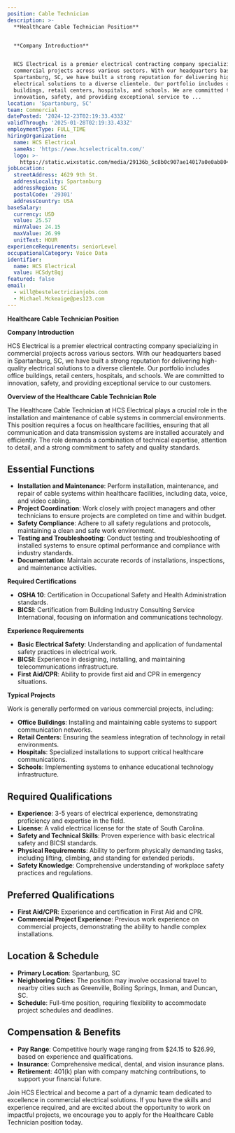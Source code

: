 ```yaml
---
position: Cable Technician
description: >-
  **Healthcare Cable Technician Position**


  **Company Introduction**


  HCS Electrical is a premier electrical contracting company specializing in
  commercial projects across various sectors. With our headquarters based in
  Spartanburg, SC, we have built a strong reputation for delivering high-quality
  electrical solutions to a diverse clientele. Our portfolio includes office
  buildings, retail centers, hospitals, and schools. We are committed to
  innovation, safety, and providing exceptional service to ...
location: 'Spartanburg, SC'
team: Commercial
datePosted: '2024-12-23T02:19:33.433Z'
validThrough: '2025-01-28T02:19:33.433Z'
employmentType: FULL_TIME
hiringOrganization:
  name: HCS Electrical
  sameAs: 'https://www.hcselectricaltn.com/'
  logo: >-
    https://static.wixstatic.com/media/29136b_5c8b0c907ae14017a0e0ab8046606ac9~mv2.png/v1/crop/x_63,y_193,w_388,h_118/fill/w_398,h_120,al_c,lg_1,q_85,enc_avif,quality_auto/Android%20Playstore%20Logo.png
jobLocation:
  streetAddress: 4629 9th St.
  addressLocality: Spartanburg
  addressRegion: SC
  postalCode: '29301'
  addressCountry: USA
baseSalary:
  currency: USD
  value: 25.57
  minValue: 24.15
  maxValue: 26.99
  unitText: HOUR
experienceRequirements: seniorLevel
occupationalCategory: Voice Data
identifier:
  name: HCS Electrical
  value: HCSdyt8qj
featured: false
email:
  - will@bestelectricianjobs.com
  - Michael.Mckeaige@pes123.com
---
```




**Healthcare Cable Technician Position**

**Company Introduction**

HCS Electrical is a premier electrical contracting company specializing in commercial projects across various sectors. With our headquarters based in Spartanburg, SC, we have built a strong reputation for delivering high-quality electrical solutions to a diverse clientele. Our portfolio includes office buildings, retail centers, hospitals, and schools. We are committed to innovation, safety, and providing exceptional service to our customers.

**Overview of the Healthcare Cable Technician Role**

The Healthcare Cable Technician at HCS Electrical plays a crucial role in the installation and maintenance of cable systems in commercial environments. This position requires a focus on healthcare facilities, ensuring that all communication and data transmission systems are installed accurately and efficiently. The role demands a combination of technical expertise, attention to detail, and a strong commitment to safety and quality standards.

## Essential Functions

- **Installation and Maintenance**: Perform installation, maintenance, and repair of cable systems within healthcare facilities, including data, voice, and video cabling.
- **Project Coordination**: Work closely with project managers and other technicians to ensure projects are completed on time and within budget.
- **Safety Compliance**: Adhere to all safety regulations and protocols, maintaining a clean and safe work environment.
- **Testing and Troubleshooting**: Conduct testing and troubleshooting of installed systems to ensure optimal performance and compliance with industry standards.
- **Documentation**: Maintain accurate records of installations, inspections, and maintenance activities.
  
**Required Certifications**

- **OSHA 10**: Certification in Occupational Safety and Health Administration standards.
- **BICSI**: Certification from Building Industry Consulting Service International, focusing on information and communications technology.

**Experience Requirements**

- **Basic Electrical Safety**: Understanding and application of fundamental safety practices in electrical work.
- **BICSI**: Experience in designing, installing, and maintaining telecommunications infrastructure.
- **First Aid/CPR**: Ability to provide first aid and CPR in emergency situations.
  
**Typical Projects**

Work is generally performed on various commercial projects, including:

- **Office Buildings**: Installing and maintaining cable systems to support communication networks.
- **Retail Centers**: Ensuring the seamless integration of technology in retail environments.
- **Hospitals**: Specialized installations to support critical healthcare communications.
- **Schools**: Implementing systems to enhance educational technology infrastructure.

## Required Qualifications

- **Experience**: 3-5 years of electrical experience, demonstrating proficiency and expertise in the field.
- **License**: A valid electrical license for the state of South Carolina.
- **Safety and Technical Skills**: Proven experience with basic electrical safety and BICSI standards.
- **Physical Requirements**: Ability to perform physically demanding tasks, including lifting, climbing, and standing for extended periods.
- **Safety Knowledge**: Comprehensive understanding of workplace safety practices and regulations.

## Preferred Qualifications

- **First Aid/CPR**: Experience and certification in First Aid and CPR.
- **Commercial Project Experience**: Previous work experience on commercial projects, demonstrating the ability to handle complex installations.

## Location & Schedule

- **Primary Location**: Spartanburg, SC
- **Neighboring Cities**: The position may involve occasional travel to nearby cities such as Greenville, Boiling Springs, Inman, and Duncan, SC.
- **Schedule**: Full-time position, requiring flexibility to accommodate project schedules and deadlines.

## Compensation & Benefits

- **Pay Range**: Competitive hourly wage ranging from $24.15 to $26.99, based on experience and qualifications.
- **Insurance**: Comprehensive medical, dental, and vision insurance plans.
- **Retirement**: 401(k) plan with company matching contributions, to support your financial future.

Join HCS Electrical and become a part of a dynamic team dedicated to excellence in commercial electrical solutions. If you have the skills and experience required, and are excited about the opportunity to work on impactful projects, we encourage you to apply for the Healthcare Cable Technician position today.